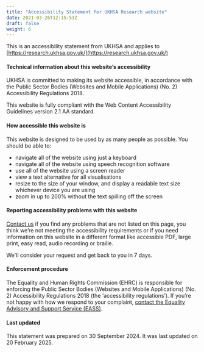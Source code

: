 ```yaml
---
title: "Accessibility Statement for UKHSA Research website"
date: 2021-03-26T12:15:53Z
draft: false
weight: 6
---
```


This is an accessibility statement from UKHSA and applies to [https://research.ukhsa.gov.uk/](https://research.ukhsa.gov.uk/)

#### Technical information about this website’s accessibility

UKHSA is committed to making its website accessible, in accordance with the Public Sector Bodies (Websites and Mobile Applications) (No. 2) Accessibility Regulations 2018.

This website is fully compliant with the Web Content Accessibility Guidelines version 2.1 AA standard.

#### How accessible this website is

This website is designed to be used by as many people as possible. You should be able to:

- navigate all of the website using just a keyboard
- navigate all of the website using speech recognition software
- use all of the website using a screen reader
- view a text alternative for all visualisations
- resize to the size of your window, and display a readable text size whichever device you are using
- zoom in up to 200% without the text spilling off the screen
 
#### Reporting accessibility problems with this website
[Contact us](https://research.ukhsa.gov.uk/contact/) if you find any problems that are not listed on this page, you think we’re not meeting the accessibility requirements or if you need information on this website in a different format like accessible PDF, large print, easy read, audio recording or braille.

We'll consider your request and get back to you in 7 days.
 
#### Enforcement procedure
The Equality and Human Rights Commission (EHRC) is responsible for enforcing the Public Sector Bodies (Websites and Mobile Applications) (No. 2) Accessibility Regulations 2018 (the ‘accessibility regulations’). If you’re not happy with how we respond to your complaint, [contact the Equality Advisory and Support Service (EASS)](https://www.gov.uk/government/publications/sample-accessibility-statement/sample-accessibility-statement-for-a-fictional-public-sector-website#:~:text=contact%20the%20Equality%20Advisory%20and%20Support%20Service%20(EASS)).
 
#### Last updated
This statement was prepared on 30 September 2024. It was last updated on 20 February 2025.
